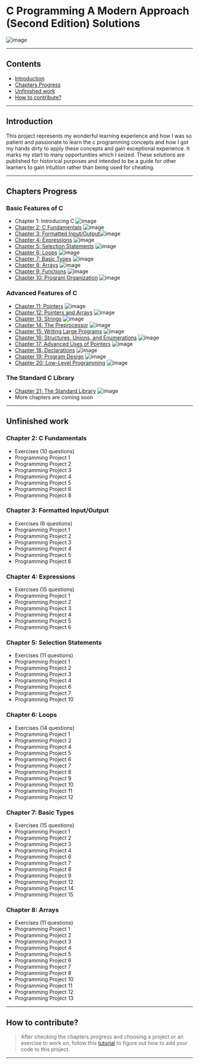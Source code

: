 # C Programming A Modern Approach (Second Edition) Solutions

![image](https://drive.google.com/uc?export=view&id=1rIqx7w1mcmoC23yDfspfyeYAQiPgpRXe)

---

## Contents

- [Introduction](#introduction)
- [Chapters Progress](#chapters-progress)
- [Unfinished work](#unfinished-work)
- [How to contribute?](#how-to-contribute)

---

## Introduction

This project represents my wonderful learning experience and how I was so patient and passionate to learn the c programming concepts and how I got my hands dirty to apply these concepts and gain exceptional experience. It marks my start to many opportunities which I seized. These solutions are published for historical purposes and intended to be a guide for other learners to gain intuition rather than being used for cheating.

---

## Chapters Progress

### Basic Features of C

- Chapter 1: Introducing C ![image](https://progress-bar.dev/100/?title=No_Exercises&color=bababa)
- [Chapter 2: C Fundamentals](https://github.com/fourat153/books/tree/main/C_Programming_A_Modern_Approach_Second%20Edition_Solutions/Ch02_C_Fundamentals) ![image](https://progress-bar.dev/1/?scale=18&suffix=)
- [Chapter 3: Formatted Input/Output](https://github.com/fourat153/books/tree/main/C_Programming_A_Modern_Approach_Second%20Edition_Solutions/Ch03_Formated_input_output)![image](https://progress-bar.dev/0/?scale=12&suffix=)
- [Chapter 4: Expressions](https://github.com/fourat153/books/tree/main/C_Programming_A_Modern_Approach_Second%20Edition_Solutions/Ch04_Expressions) ![image](https://progress-bar.dev/0/?scale=21&suffix=)
- [Chapter 5: Selection Statements](https://github.com/fourat153/books/tree/main/C_Programming_A_Modern_Approach_Second%20Edition_Solutions/Ch05_Selection_Statements) ![image](https://progress-bar.dev/4/?scale=22&suffix=)
- [Chapter 6: Loops](https://github.com/fourat153/books/tree/main/C_Programming_A_Modern_Approach_Second%20Edition_Solutions/Ch06_Loops) ![image](https://progress-bar.dev/1/?scale=26&suffix=)
- [Chapter 7: Basic Types](https://github.com/fourat153/books/tree/main/C_Programming_A_Modern_Approach_Second%20Edition_Solutions/Ch07_Basic_types) ![image](https://progress-bar.dev/4/?scale=30&suffix=)
- [Chapter 8: Arrays](https://github.com/fourat153/books/tree/main/C_Programming_A_Modern_Approach_Second%20Edition_Solutions/Ch08_Array) ![image](https://progress-bar.dev/5/?scale=28&suffix=)
- [Chapter 9: Functions](https://github.com/fourat153/books/tree/main/C_Programming_A_Modern_Approach_Second%20Edition_Solutions/Ch09_Functions) ![image](https://progress-bar.dev/100/)
- [Chapter 10: Program Organization](Ch10_Program_Organization) ![image](https://progress-bar.dev/100/)

### Advanced Features of C

- [Chapter 11: Pointers](Ch11_Pointers) ![image](https://progress-bar.dev/100/)
- [Chapter 12: Pointers and Arrays](Ch12_Pointers_and_Arrays) ![image](https://progress-bar.dev/100/)
- [Chapter 13: Strings](Ch13_Strings) ![image](https://progress-bar.dev/100/)
- [Chapter 14: The Preprocessor](Ch14_The_Preprocessor) ![image](https://progress-bar.dev/100/)
- [Chapter 15: Writing Large Programs](Ch15_Writing_Large_Programs) ![image](https://progress-bar.dev/100/)
- [Chapter 16: Structures, Unions, and Enumerations](Ch16_Structures_Unions_and_Enumerations) ![image](https://progress-bar.dev/100/)
- [Chapter 17: Advanced Uses of Pointers](Ch17_Advanced_Uses_of_Pointers) ![image](https://progress-bar.dev/100/)
- [Chapter 18: Declarations](Ch18_Declarations) ![image](https://progress-bar.dev/100/)
- [Chapter 19: Program Design](Ch19_Program_Design) ![image](https://progress-bar.dev/100/)
- [Chapter 20: Low-Level Programming](Ch20_Low_Level_Programming) ![image](https://progress-bar.dev/100/)

### The Standard C Library

- [Chapter 21: The Standard Library](Ch21_The_Standard_Library) ![image](https://progress-bar.dev/100/)
- More chapters are coming soon

---

## Unfinished work

### Chapter 2: C Fundamentals

- Exercises (10 questions)
- Programming Project 1
- Programming Project 2
- Programming Project 3
- Programming Project 4
- Programming Project 5
- Programming Project 6
- Programming Project 8

### Chapter 3: Formatted Input/Output

- Exercises (6 questions)
- Programming Project 1
- Programming Project 2
- Programming Project 3
- Programming Project 4
- Programming Project 5
- Programming Project 6

### Chapter 4: Expressions

- Exercises (15 questions)
- Programming Project 1
- Programming Project 2
- Programming Project 3
- Programming Project 4
- Programming Project 5
- Programming Project 6

### Chapter 5: Selection Statements

- Exercises (11 questions)
- Programming Project 1
- Programming Project 2
- Programming Project 3
- Programming Project 4
- Programming Project 6
- Programming Project 7
- Programming Project 10

### Chapter 6: Loops

- Exercises (14 questions)
- Programming Project 1
- Programming Project 2
- Programming Project 4
- Programming Project 5
- Programming Project 6
- Programming Project 7
- Programming Project 8
- Programming Project 9
- Programming Project 10
- Programming Project 11
- Programming Project 12

### Chapter 7: Basic Types

- Exercises (15 questions)
- Programming Project 1
- Programming Project 2
- Programming Project 3
- Programming Project 4
- Programming Project 6
- Programming Project 7
- Programming Project 8
- Programming Project 9
- Programming Project 12
- Programming Project 14
- Programming Project 15

### Chapter 8: Arrays

- Exercises (11 questions)
- Programming Project 1
- Programming Project 2
- Programming Project 3
- Programming Project 4
- Programming Project 5
- Programming Project 6
- Programming Project 7
- Programming Project 8
- Programming Project 10
- Programming Project 11
- Programming Project 12
- Programming Project 13

---

## How to contribute?

> After checking the chapters progress and choosing a project or an exercise to work on, follow this [tutorial](https://www.dataschool.io/how-to-contribute-on-github/) to figure out how to add your code to this project.

---
